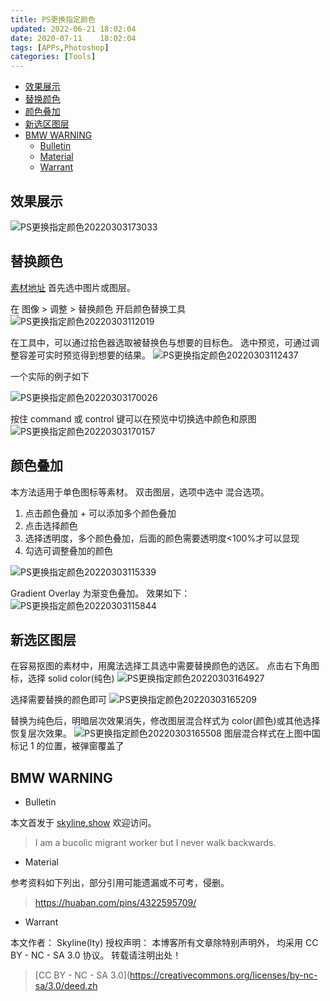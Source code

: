 ```yaml
---
title: PS更换指定颜色
updated: 2022-06-21	18:02:04
date: 2020-07-11	18:02:04
tags: [APPs,Photoshop]
categories: [Tools]
---
```

            
            

<!-- @import "[TOC]" {cmd="toc" depthFrom=1 depthTo=6 orderedList=false} -->

<!-- code_chunk_output -->

  - [效果展示](#效果展示)
  - [替换颜色](#替换颜色)
  - [颜色叠加](#颜色叠加)
  - [新选区图层](#新选区图层)
  - [BMW WARNING](#bmw-warning)
    - [Bulletin](#bulletin)
    - [Material](#material)
    - [Warrant](#warrant)

<!-- /code_chunk_output -->

## 效果展示
![PS更换指定颜色20220303173033](https://raw.githubusercontent.com/skylinety/blog-pics/master/imgs/PS%E6%9B%B4%E6%8D%A2%E6%8C%87%E5%AE%9A%E9%A2%9C%E8%89%B220220303173033.png)
## 替换颜色

[素材地址](https://github.com/skylinety/Blog/blob/main/Demos/Tools/APPs/Photoshop/leaf.jpeg)
首先选中图片或图层。

在 图像 > 调整 > 替换颜色 开启颜色替换工具
![PS更换指定颜色20220303112019](https://raw.githubusercontent.com/skylinety/blog-pics/master/imgs/PS%E6%9B%B4%E6%8D%A2%E6%8C%87%E5%AE%9A%E9%A2%9C%E8%89%B220220303112019.png)

在工具中，可以通过拾色器选取被替换色与想要的目标色。
选中预览，可通过调整容差可实时预览得到想要的结果。
![PS更换指定颜色20220303112437](https://raw.githubusercontent.com/skylinety/blog-pics/master/imgs/PS%E6%9B%B4%E6%8D%A2%E6%8C%87%E5%AE%9A%E9%A2%9C%E8%89%B220220303112437.png)

一个实际的例子如下

![PS更换指定颜色20220303170026](https://raw.githubusercontent.com/skylinety/blog-pics/master/imgs/PS%E6%9B%B4%E6%8D%A2%E6%8C%87%E5%AE%9A%E9%A2%9C%E8%89%B220220303170026.png)

按住 command 或 control 键可以在预览中切换选中颜色和原图
![PS更换指定颜色20220303170157](https://raw.githubusercontent.com/skylinety/blog-pics/master/imgs/PS%E6%9B%B4%E6%8D%A2%E6%8C%87%E5%AE%9A%E9%A2%9C%E8%89%B220220303170157.png)

## 颜色叠加
<!--more-->

本方法适用于单色图标等素材。
双击图层，选项中选中 混合选项。

1. 点击颜色叠加 + 可以添加多个颜色叠加
2. 点击选择颜色
3. 选择透明度，多个颜色叠加，后面的颜色需要透明度<100%才可以显现
4. 勾选可调整叠加的颜色

![PS更换指定颜色20220303115339](https://raw.githubusercontent.com/skylinety/blog-pics/master/imgs/PS%E6%9B%B4%E6%8D%A2%E6%8C%87%E5%AE%9A%E9%A2%9C%E8%89%B220220303115339.png)

Gradient Overlay 为渐变色叠加。
效果如下：
![PS更换指定颜色20220303115844](https://raw.githubusercontent.com/skylinety/blog-pics/master/imgs/PS%E6%9B%B4%E6%8D%A2%E6%8C%87%E5%AE%9A%E9%A2%9C%E8%89%B220220303115844.png)

## 新选区图层

在容易抠图的素材中，用魔法选择工具选中需要替换颜色的选区。
点击右下角图标，选择 solid color(纯色)
![PS更换指定颜色20220303164927](https://raw.githubusercontent.com/skylinety/blog-pics/master/imgs/PS%E6%9B%B4%E6%8D%A2%E6%8C%87%E5%AE%9A%E9%A2%9C%E8%89%B220220303164927.png)

选择需要替换的颜色即可
![PS更换指定颜色20220303165209](https://raw.githubusercontent.com/skylinety/blog-pics/master/imgs/PS%E6%9B%B4%E6%8D%A2%E6%8C%87%E5%AE%9A%E9%A2%9C%E8%89%B220220303165209.png)

替换为纯色后，明暗层次效果消失，修改图层混合样式为 color(颜色)或其他选择恢复层次效果。
![PS更换指定颜色20220303165508](https://raw.githubusercontent.com/skylinety/blog-pics/master/imgs/PS%E6%9B%B4%E6%8D%A2%E6%8C%87%E5%AE%9A%E9%A2%9C%E8%89%B220220303165508.png)
图层混合样式在上图中国标记 1 的位置，被弹窗覆盖了

## BMW WARNING

- Bulletin

本文首发于 [skyline.show](http://www.skyline.show)  欢迎访问。

> I am a bucolic migrant worker but I never walk backwards.

- Material

参考资料如下列出，部分引用可能遗漏或不可考，侵删。

> https://huaban.com/pins/4322595709/

- Warrant

本文作者： Skyline(lty)
授权声明： 本博客所有文章除特别声明外， 均采用 CC BY - NC - SA 3.0 协议。 转载请注明出处！

> [CC BY - NC - SA 3.0](https://creativecommons.org/licenses/by-nc-sa/3.0/deed.zh
